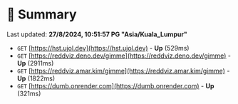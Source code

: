 # 📖 Summary
Last updated: **27/8/2024, 10:51:57 PG "Asia/Kuala_Lumpur"**

- `GET` [https://hst.ujol.dev](https://hst.ujol.dev) - **Up** (529ms)
- `GET` [https://reddviz.deno.dev/gimme](https://reddviz.deno.dev/gimme) - **Up** (2911ms)
- `GET` [https://reddviz.amar.kim/gimme](https://reddviz.amar.kim/gimme) - **Up** (1822ms)
- `GET` [https://dumb.onrender.com](https://dumb.onrender.com) - **Up** (321ms)
